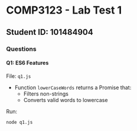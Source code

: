 # COMP3123 - Lab Test 1

## Student ID: 101484904

### Questions

#### Q1: ES6 Features
File: `q1.js`  
- Function `lowerCaseWords` returns a Promise that:
  - Filters non-strings
  - Converts valid words to lowercase

Run:
```bash
node q1.js
